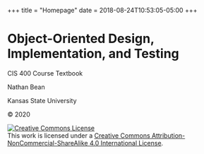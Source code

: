 +++
title = "Homepage"
date = 2018-08-24T10:53:05-05:00
+++

# Object-Oriented Design, Implementation, and Testing

CIS 400 Course Textbook

Nathan Bean

Kansas State University

&copy; 2020

<a rel="license" href="http://creativecommons.org/licenses/by-nc-sa/4.0/"><img alt="Creative Commons License" style="border-width:0" src="https://i.creativecommons.org/l/by-nc-sa/4.0/88x31.png" /></a><br />This work is licensed under a <a rel="license" href="http://creativecommons.org/licenses/by-nc-sa/4.0/">Creative Commons Attribution-NonCommercial-ShareAlike 4.0 International License</a>.